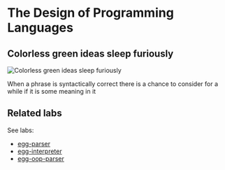 # The Design of Programming Languages

## Colorless green ideas sleep furiously

![Colorless green ideas sleep furiously](https://upload.wikimedia.org/wikipedia/commons/5/5e/Tree_Diagram_for_Chomsky%27s_Sentence.png)

When a phrase is syntactically correct there is a chance to consider for a while if it is some meaning in it


## Related labs

See labs:

* [egg-parser](/practicas/egg-parser.html)
* [egg-interpreter](/practicas/egg-interpreter.html)
* [egg-oop-parser](/practicas/egg-oop-parser.html)